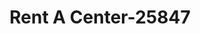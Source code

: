 ---
f_zip-code: 81416
f_state-code: CO
title: Rent A Center-25847
f_phone: 970-874-1807
f_city-only: Delta
f_address: 25 Stafford Ln Ste 4 Delta
f_location-unique-id: '25847'
slug: rent-a-center-25847
updated-on: '2024-05-30T13:46:58.046Z'
created-on: '2024-05-30T13:36:59.803Z'
published-on: '2024-05-30T13:54:32.469Z'
f_city-state: cms/city/delta-co.md
f_company: cms/company/rent-a-center.md
f_state: cms/state/colorado.md
layout: '[payday-loan].html'
tags: payday-loan
---